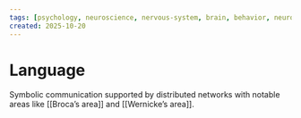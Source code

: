 ```yaml
---
tags: [psychology, neuroscience, nervous-system, brain, behavior, neurotransmitters]
created: 2025-10-20
---
```

# Language

Symbolic communication supported by distributed networks with notable areas like [[Broca’s area]] and [[Wernicke’s area]].
